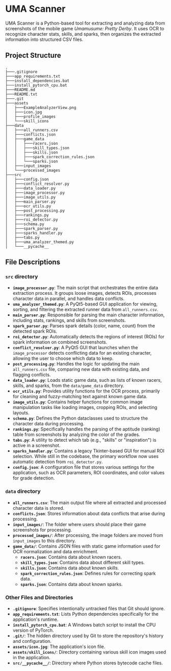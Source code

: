 # UMA Scanner

UMA Scanner is a Python-based tool for extracting and analyzing data from screenshots of the mobile game *Umamusume: Pretty Derby*. It uses OCR to recognize character stats, skills, and sparks, then organizes the extracted information into structured CSV files.

## Project Structure

```
.
├───.gitignore
├───app_requirements.txt
├───install_dependencies.bat
├───install_pytorch_cpu.bat
├───README.md
├───README.txt
├───.git
├───assets
│   ├───ExampleAnalyzerView.png
│   ├───icon.jpg
│   ├───profile_images
│   └───skill_icons
├───data
│   ├───all_runners.csv
│   ├───conflicts.json
│   ├───game_data
│   │   ├───racers.json
│   │   ├───skill_types.json
│   │   ├───skills.json
│   │   ├───spark_correction_rules.json
│   │   └───sparks.json
│   ├───input_images
│   └───processed_images
├───src
│   ├───config.json
│   ├───conflict_resolver.py
│   ├───data_loader.py
│   ├───image_processor.py
│   ├───image_utils.py
│   ├───main_parser.py
│   ├───ocr_utils.py
│   ├───post_processing.py
│   ├───rankings.py
│   ├───roi_detector.py
│   ├───schema.py
│   ├───spark_parser.py
│   ├───sparks_handler.py
│   ├───tabs.py
│   ├───uma_analyzer_themed.py
│   └───__pycache__
```

## File Descriptions

### `src` directory

*   **`image_processor.py`**: The main script that orchestrates the entire data extraction process. It groups loose images, detects ROIs, processes character data in parallel, and handles data conflicts.
*   **`uma_analyzer_themed.py`**: A PyQt5-based GUI application for viewing, sorting, and filtering the extracted runner data from `all_runners.csv`.
*   **`main_parser.py`**: Responsible for parsing the main character information, including stats, rankings, and skills from screenshots.
*   **`spark_parser.py`**: Parses spark details (color, name, count) from the detected spark ROIs.
*   **`roi_detector.py`**: Automatically detects the regions of interest (ROIs) for spark information on combined screenshots.
*   **`conflict_resolver.py`**: A PyQt5 GUI that launches when the `image_processor` detects conflicting data for an existing character, allowing the user to choose which data to keep.
*   **`post_processing.py`**: Handles the logic for updating the main `all_runners.csv` file, comparing new data with existing data, and flagging conflicts.
*   **`data_loader.py`**: Loads static game data, such as lists of known racers, skills, and sparks, from the `data/game_data` directory.
*   **`ocr_utils.py`**: Provides utility functions for the OCR process, primarily for cleaning and fuzzy-matching text against known game data.
*   **`image_utils.py`**: Contains helper functions for common image manipulation tasks like loading images, cropping ROIs, and selecting layouts.
*   **`schema.py`**: Defines the Python dataclasses used to structure the character data during processing.
*   **`rankings.py`**: Specifically handles the parsing of the aptitude (ranking) table from screenshots by analyzing the color of the grades.
*   **`tabs.py`**: A utility to detect which tab (e.g., "skills" or "inspiration") is active in a screenshot.
*   **`sparks_handler.py`**: Contains a legacy Tkinter-based GUI for manual ROI selection. While still in the codebase, the primary workflow now uses automatic detection from `roi_detector.py`.
*   **`config.json`**: A configuration file that stores various settings for the application, such as OCR parameters, ROI coordinates, and color values for grade detection.

### `data` directory

*   **`all_runners.csv`**: The main output file where all extracted and processed character data is stored.
*   **`conflicts.json`**: Stores information about data conflicts that arise during processing.
*   **`input_images/`**: The folder where users should place their game screenshots for processing.
*   **`processed_images/`**: After processing, the image folders are moved from `input_images` to this directory.
*   **`game_data/`**: Contains JSON files with static game information used for OCR normalization and data enrichment.
    *   **`racers.json`**: Contains data about known racers.
    *   **`skill_types.json`**: Contains data about different skill types.
    *   **`skills.json`**: Contains data about known skills.
    *   **`spark_correction_rules.json`**: Defines rules for correcting spark data.
    *   **`sparks.json`**: Contains data about known sparks.

### Other Files and Directories

*   **`.gitignore`**: Specifies intentionally untracked files that Git should ignore.
*   **`app_requirements.txt`**: Lists Python dependencies specifically for the application's runtime.
*   **`install_pytorch_cpu.bat`**: A Windows batch script to install the CPU version of PyTorch.
*   **`.git/`**: The hidden directory used by Git to store the repository's history and configuration.
*   **`assets/icon.jpg`**: The application's icon file.
*   **`assets/skill_icons/`**: Directory containing various skill icon images used in the application.
*   **`src/__pycache__/`**: Directory where Python stores bytecode cache files.